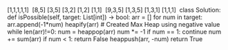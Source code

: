 [1,1,1,1,1]
​
[8,5]
[3,5]
[3,2]
[1,2]
[1,1]
​
[9,3,5]
[1,3,5]
[1,3,1]
[1,1,1]
​
class Solution:
def isPossible(self, target: List[int]) -> bool:
arr = []
for num in target:
arr.append(-1*num)
heapify(arr) # Created Max Heap using negative value
while len(arr)!=0:
num = heappop(arr)
num *= -1
if num == 1:
continue
num += sum(arr)
if num < 1:
return False
heappush(arr, -num)
return True
​